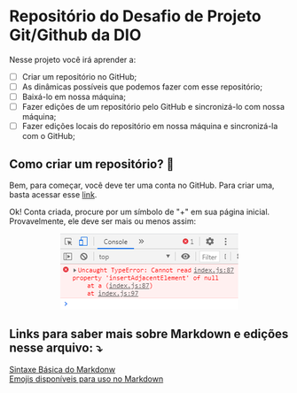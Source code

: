   # Repositório do Desafio de Projeto Git/Github da DIO

 Nesse projeto você irá aprender a:

- [ ] Criar um repositório no GitHub;
- [ ] As dinâmicas possíveis que podemos fazer com esse repositório;
- [ ] Baixá-lo em nossa máquina;
- [ ] Fazer edições de um repositório pelo GitHub e sincronizá-lo com nossa máquina;
- [ ] Fazer edições locais do repositório em nossa máquina e sincronizá-la com o GitHub;

## Como criar um repositório? :grimacing:

Bem, para começar, você deve ter uma conta no GitHub. Para criar uma, basta acessar esse [link](https://github.com/signup?ref_cta=Sign+up&ref_loc=header+logged+out&ref_page=%2F&source=header-home).

Ok! Conta criada, procure por um símbolo de "+" em sua página inicial. Provavelmente, ele deve ser mais ou menos assim:
<p align="center">
   <img src="https://github.com/UserZeca/Enxurrada-de-Bits-Exercicios/blob/master/assertsDoReadme/img/erroCarregarDOM.png" alt="Foto de Erro ao tentar acessar o ID" />
</p>






## Links para saber mais sobre Markdown e edições nesse arquivo: ⤵️
[Sintaxe Básica do Markdonw](https://www.markdownguide.org/basic-syntax/) <br>
[Emojis disponíveis para uso no Markdown](https://gist.github.com/rxaviers/7360908)
